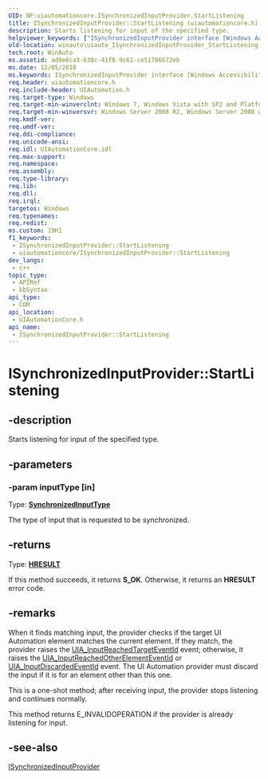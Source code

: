 ```yaml
---
UID: NF:uiautomationcore.ISynchronizedInputProvider.StartListening
title: ISynchronizedInputProvider::StartListening (uiautomationcore.h)
description: Starts listening for input of the specified type.
helpviewer_keywords: ["ISynchronizedInputProvider interface [Windows Accessibility]","StartListening method","ISynchronizedInputProvider.StartListening","ISynchronizedInputProvider::StartListening","StartListening","StartListening method [Windows Accessibility]","StartListening method [Windows Accessibility]","ISynchronizedInputProvider interface","uiauto.uiauto_ISynchronizedInputProvider_StartListening","uiauto_ISynchronizedInputProvider_StartListening","uiautomationcore/ISynchronizedInputProvider::StartListening","winauto.uiauto_ISynchronizedInputProvider_StartListening"]
old-location: winauto\uiauto_ISynchronizedInputProvider_StartListening.htm
tech.root: WinAuto
ms.assetid: ad9e6ca3-b38c-41f8-9c61-ce51786672eb
ms.date: 12/05/2018
ms.keywords: ISynchronizedInputProvider interface [Windows Accessibility],StartListening method, ISynchronizedInputProvider.StartListening, ISynchronizedInputProvider::StartListening, StartListening, StartListening method [Windows Accessibility], StartListening method [Windows Accessibility],ISynchronizedInputProvider interface, uiauto.uiauto_ISynchronizedInputProvider_StartListening, uiauto_ISynchronizedInputProvider_StartListening, uiautomationcore/ISynchronizedInputProvider::StartListening, winauto.uiauto_ISynchronizedInputProvider_StartListening
req.header: uiautomationcore.h
req.include-header: UIAutomation.h
req.target-type: Windows
req.target-min-winverclnt: Windows 7, Windows Vista with SP2 and Platform Update for Windows Vista, Windows XP with SP3 and Platform Update for Windows Vista [desktop apps \| UWP apps]
req.target-min-winversvr: Windows Server 2008 R2, Windows Server 2008 with SP2 and Platform Update for Windows Server 2008, Windows Server 2003 with SP2 and Platform Update for Windows Server 2008 [desktop apps \| UWP apps]
req.kmdf-ver: 
req.umdf-ver: 
req.ddi-compliance: 
req.unicode-ansi: 
req.idl: UIAutomationCore.idl
req.max-support: 
req.namespace: 
req.assembly: 
req.type-library: 
req.lib: 
req.dll: 
req.irql: 
targetos: Windows
req.typenames: 
req.redist: 
ms.custom: 19H1
f1_keywords:
 - ISynchronizedInputProvider::StartListening
 - uiautomationcore/ISynchronizedInputProvider::StartListening
dev_langs:
 - c++
topic_type:
 - APIRef
 - kbSyntax
api_type:
 - COM
api_location:
 - UIAutomationCore.h
api_name:
 - ISynchronizedInputProvider::StartListening
---
```


# ISynchronizedInputProvider::StartListening


## -description

Starts listening for input of the specified type.

## -parameters

### -param inputType [in]

Type: <b><a href="/windows/desktop/api/uiautomationcore/ne-uiautomationcore-synchronizedinputtype">SynchronizedInputType</a></b>

The type of input that is requested to be synchronized.

## -returns

Type: <b><a href="/windows/desktop/WinProg/windows-data-types">HRESULT</a></b>

If this method succeeds, it returns <b xmlns:loc="http://microsoft.com/wdcml/l10n">S_OK</b>. Otherwise, it returns an <b xmlns:loc="http://microsoft.com/wdcml/l10n">HRESULT</b> error code.

## -remarks

When it finds matching input, the provider checks if the target UI Automation element matches the current element. If they match, the provider raises the <a href="/windows/desktop/WinAuto/uiauto-event-ids">UIA_InputReachedTargetEventId</a> event; otherwise, it raises the <a href="/windows/desktop/WinAuto/uiauto-event-ids">UIA_InputReachedOtherElementEventId</a>  or <a href="/windows/desktop/WinAuto/uiauto-event-ids">UIA_InputDiscardedEventId</a> event. The UI Automation provider must discard the input if it is for an element other than this one.

This is a one-shot method; after receiving input, the provider stops listening and continues normally.

This method returns E_INVALIDOPERATION if the provider is already listening for input.

## -see-also

<a href="/windows/desktop/api/uiautomationcore/nn-uiautomationcore-isynchronizedinputprovider">ISynchronizedInputProvider</a>

